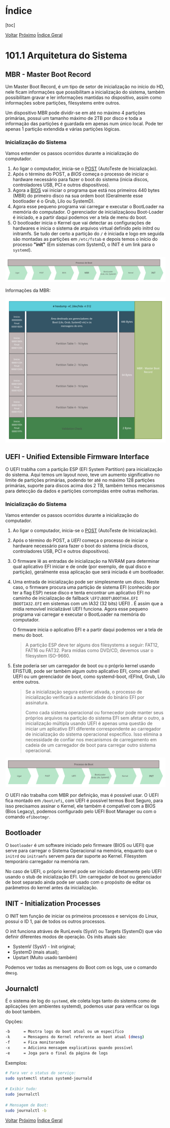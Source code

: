 # Índice

[toc]

[Voltar](../101.1/1011.md)
[Próximo](../101.3/1013.md) 
[Índice Geral](../main.md)



# 101.1 Arquitetura do Sistema

## MBR - Master Boot Record

Um Master Boot Record, é um tipo de setor de inicialização no início do HD, nele ficam informações que possibilitam a inicialização do sistema, também possibilitam gravar e ler informações mantidas no dispositivo, assim como informações sobre partições, filesystems entre outros.

Um dispositivo MBR pode dividir-se em até no máximo 4 partições primárias, possui um tamanho máximo de 2TB por disco e toda a informação das partições é guardada em apenas num único local. Pode ter apenas 1 partição extendida e várias partições lógicas.



### Inicialização do Sistema

Vamos entender os passos ocorridos durante a inicialização do computador.

1. Ao ligar o computador, inicia-se o [POST](https://whatis.techtarget.com/definition/POST-Power-On-Self-Test) (AutoTeste de Inicialização).
2. Após o término do POST, a *BIOS* começa o processo de iniciar o hardware necessário para fazer o boot do sistema (inicia discos, controladores USB, PCI e outros dispositivos).
3. Agora a [BIOS](https://www.computerhope.com/jargon/b/bios.htm) vai iniciar o programa que está nos primeiros 440 bytes (MBR) do primeiro disco na sua ordem boot (Geralmente esse bootloader é o Grub, Lilo ou SystemD).
4. Agora esse pequeno programa vai carregar e executar o BootLoader na memória do computador.
   O gerenciador de inicializaçãoou Boot-Loader é iniciado, e a partir daqui podemos ver a tela de menu do boot.
5. O bootloader inicia o Kernel que vai detectar as configurações de hardwares e inicia o sistema de arquivos virtual definido pelo initrd ou initramfs. Se tudo der certo a partição do `/` é iniciada e logo em seguida são montadas as partições em `/etc/fstab` e depois temos o início do processo **"init"** (Em sistemas com SystemD, o INIT é um link para o `systemd`).

![Boot](IMG/Boot.png)



Informações da MBR:

![MBR](IMG/MBR.png)



## UEFI - Unified Extensible Firmware Interface

O UEFI trablha com a partição ESP (EFI System Partition) para inicialização do sistema. Aqui temos um layout novo, teve um aumento significativo no limite de partições primárias, podendo ter até no máximo 128 partições primárias, suporte para discos acima dos 2 TB, também temos mecanismos para detecção da dados e partições corrompidas entre outras melhorias.



### Inicialização do Sistema

Vamos entender os passos ocorridos durante a inicialização do computador.


1. Ao ligar o computador, inicia-se o [POST](https://whatis.techtarget.com/definition/POST-Power-On-Self-Test) (AutoTeste de Inicialização).

2. Após o término do POST, a *UEFI* começa o processo de iniciar o hardware necessário para fazer o boot do sistema (inicia discos, controladores USB, PCI e outros dispositivos).

3. O firmware lê as entradas de inicialização na NVRAM para determinar qual aplicativo EFI iniciar e de onde (por exemplo, de qual disco e partição), geralmente essa aplicação que será iniciada é um bootloader.

4. Uma entrada de inicialização pode ser simplesmente um disco. Neste caso, o firmware procura uma partição de sistema EFI (conhecido por ter a flag ESP) nesse disco e tenta encontrar um aplicativo EFI no caminho de inicialização de fallback `\EFI\BOOT\BOOTX64.EFI` (`BOOTIA32.EFI` em sistemas com um IA32 (32 bits) UEFI) . É assim que a mídia removível inicializável UEFI funciona. Agora esse pequeno programa vai carregar e executar o BootLoader na memória do computador.

   O firmware inicia o aplicativo EFI e a partir daqui podemos ver a tela de menu do boot.

   > A partição ESP deve ter alguns dos filesystems a seguir:  FAT12, FAT16 ou FAT32. Para mídias como DVD/CD, devemos usar o filesystem ISO-9660.

5. Este poderia ser um carregador de boot ou o próprio kernel usando EFISTUB, pode ser também algum outro aplicativo EFI, como um shell UEFI ou um gerenciador de boot, como systemd-boot, rEFInd, Grub, Lilo entre outros.

   > Se a inicialização segura estiver ativada, o processo de inicialização verificará a autenticidade do binário EFI por assinatura.
   >
   > Como cada sistema operacional ou fornecedor pode manter seus próprios arquivos na partição do sistema EFI sem afetar o outro, a inicialização múltipla usando UEFI é apenas uma questão de iniciar um aplicativo EFI diferente correspondente ao carregador de inicialização do sistema operacional específico. Isso elimina a necessidade de confiar nos mecanismos de carregamento em cadeia de um carregador de boot para carregar outro sistema operacional.

![UEFI](IMG/UEFI.png)

O UEFI não trabalha com MBR por definição, mas é possível usar. O UEFI fica montado em `/boot/efi`, com UEFI é possível termos Boot Seguro, para isso precisamos assinar o Kernel, ele também é compatível com a BIOS (Bios Legacy), podemos configurado pelo UEFI Boot Manager ou com o comando `efibootmgr`.





## Bootloader


O `bootloader` é um software iniciado pelo firmware (BIOS ou UEFI) que serve para carregar o Sistema Operacional na memória, enquanto que o `initrd` ou `initramfs` servem para dar suporte ao Kernel. Filesystem temporário carregador na memória ram.

No caso de UEFI, o próprio kernel pode ser iniciado diretamente pelo UEFI usando o stub de inicialização EFI. Um carregador de boot ou gerenciador de boot separado ainda pode ser usado com o propósito de editar os parâmetros do kernel antes da inicialização. 



## INIT - Initialization Processes

O INIT tem função de iniciar os primeiros processos e serviços do Linux, possui o ID 1, pai de todos os outros processos.

O init funciona atráves de RunLevels (SysV) ou Targets (SystemD) que vão definir diferentes modos de operação. Os inits atuais são:

- SystemV (SysV) - Init original;
- SystemD (mais atual);
- Upstart (Muito usado também)

Podemos ver todas as mensagens do Boot com os logs, use o comando `dmesg`.



## Journalctl

É o sistema de log do `systemd`, ele coleta logs tanto do sistema como de aplicações (em ambientes systemd), podemos usar para verificar os logs do boot também. 



Opções:

```bash
-b		= Mostra logs do boot atual ou um especifico
-k		= Mensagens do Kernel referente ao boot atual (dmesg)
-f		= Fica monitorando
-x		= Adiciona mensagem explicativas quando possível
-e		= Joga para o final da página de logs
```



Exemplos:

```bash
# Para ver o status do serviço:
sudo systemctl status systemd-journald

# Exibir tudo:
sudo journalctl

# Mensagem de Boot:
sudo journalctl -b
```



[Voltar](../101.1/1011.md)
[Próximo](../101.3/1013.md) 
[Índice Geral](../main.md)

